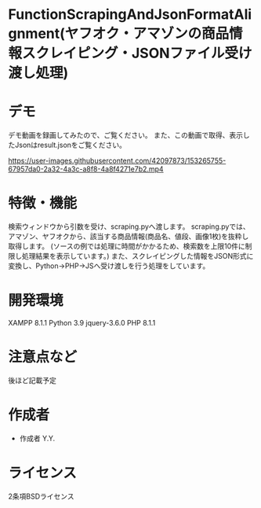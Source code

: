 # FunctionScrapingAndJsonFormatAlignment(ヤフオク・アマゾンの商品情報スクレイピング・JSONファイル受け渡し処理)

# デモ
デモ動画を録画してみたので、ご覧ください。
また、この動画で取得、表示したJsonはresult.jsonをご覧ください。

https://user-images.githubusercontent.com/42097873/153265755-67957da0-2a32-4a3c-a8f8-4a8f4271e7b2.mp4

# 特徴・機能
検索ウィンドウから引数を受け、scraping.pyへ渡します。
scraping.pyでは、アマゾン、ヤフオクから、該当する商品情報(商品名、値段、画像1枚)を抜粋し取得します。
(ソースの例では処理に時間がかかるため、検索数を上限10件に制限し処理結果を表示しています。)
また、スクレイピングした情報をJSON形式に変換し、Python→PHP→JSへ受け渡しを行う処理をしています。

# 開発環境
XAMPP 8.1.1
Python 3.9
jquery-3.6.0
PHP 8.1.1

# 注意点など
後ほど記載予定

# 作成者
* 作成者 Y.Y.

# ライセンス
2条項BSDライセンス
